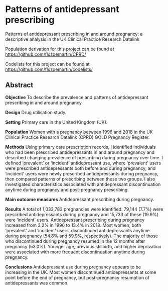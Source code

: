 # Patterns of antidepressant prescribing
Patterns of antidepressant prescribing in and around pregnancy: a descriptive analysis in the UK Clinical Practice Research Datalink

Population derivation for this project can be found at https://github.com/flozoemartin/CPRD/

Codelists for this project can be found at https://github.com/flozoemartin/codelists/

## Abstract

**Objective** 		To describe the prevalence and patterns of antidepressant prescribing in and around pregnancy.

**Design** 		    Drug utilisation study.

**Setting** 		  Primary care in the United Kingdom (UK).

**Population** 	  Women with a pregnancy between 1996 and 2018 in the UK Clinical Practice Research Datalink (CPRD) GOLD Pregnancy Register.

**Methods** 		  Using primary care prescription records, I identified individuals who had been prescribed antidepressants in and around pregnancy and described changing prevalence of prescribing during pregnancy over time. I defined ‘prevalent’ or ‘incident’ antidepressant use, where ‘prevalent’ users were prescribed antidepressants both before and during pregnancy, and ‘incident’ users were newly prescribed antidepressants during pregnancy, then compared patterns of prescribing between these two groups. I also investigated characteristics associated with antidepressant discontinuation anytime during pregnancy and post-pregnancy prescribing.

**Main outcome measures** 	Antidepressant prescribing during pregnancy.

**Results** 		  A total of 1,033,783 pregnancies were identified: 79,144 (7.7%) were prescribed antidepressants during pregnancy and 15,733 of these (19.9%) were ‘incident’ users. Antidepressant prescribing during pregnancy increased from 3.2% in 1996 to 13.4% in 2018. Most women, both ‘prevalent’ and ‘incident’ users, discontinued antidepressants anytime during pregnancy (54.8% and 59.9%, respectively). The majority of those who discontinued during pregnancy resumed in the 12 months after pregnancy (53.0%). Younger age, previous stillbirth, and higher deprivation were associated with more frequent discontinuation anytime during pregnancy.

**Conclusions** 	Antidepressant use during pregnancy appears to be increasing in the UK. Most women discontinued antidepressants at some point before the end of pregnancy, but post-pregnancy resumption of antidepressants was common.

